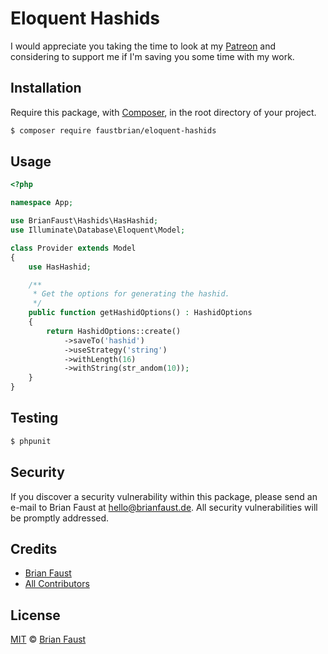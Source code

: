 # Eloquent Hashids

I would appreciate you taking the time to look at my [Patreon](https://www.patreon.com/faustbrian) and considering to support me if I'm saving you some time with my work.

## Installation

Require this package, with [Composer](https://getcomposer.org/), in the root directory of your project.

``` bash
$ composer require faustbrian/eloquent-hashids
```

## Usage

``` php
<?php

namespace App;

use BrianFaust\Hashids\HasHashid;
use Illuminate\Database\Eloquent\Model;

class Provider extends Model
{
    use HasHashid;

    /**
     * Get the options for generating the hashid.
     */
    public function getHashidOptions() : HashidOptions
    {
        return HashidOptions::create()
            ->saveTo('hashid')
            ->useStrategy('string')
            ->withLength(16)
            ->withString(str_andom(10));
    }
}

```

## Testing

``` bash
$ phpunit
```

## Security

If you discover a security vulnerability within this package, please send an e-mail to Brian Faust at hello@brianfaust.de. All security vulnerabilities will be promptly addressed.

## Credits

- [Brian Faust](https://github.com/faustbrian)
- [All Contributors](../../contributors)

## License

[MIT](LICENSE) © [Brian Faust](https://brianfaust.de)

